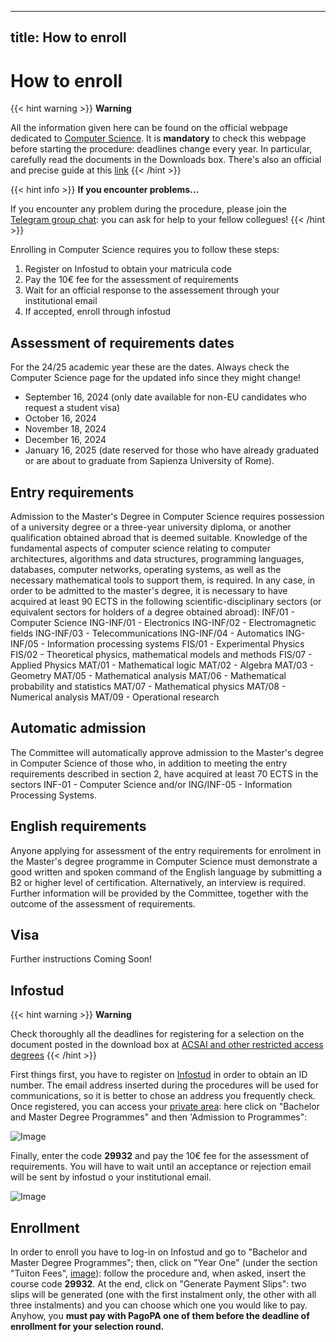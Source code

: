 
---
title: How to enroll
---

# How to enroll

{{< hint warning >}}
<i class="fa-solid fa-triangle-exclamation" style="color: #FFD43B;"></i> **Warning**

All the information given here can be found on the official webpage dedicated to [Computer Science](https://corsidilaurea.uniroma1.it/en/corso/2024/29932/iscriversi). It is **mandatory** to check this webpage before starting the procedure: deadlines change every year. In particular, carefully read the documents in the Downloads box.
There's also an official and precise guide at this [link](https://corsidilaurea.uniroma1.it/sites/default/files/documenti_ufficiali/2024/169/29932_en.pdf)
{{< /hint >}}

{{< hint info >}}
<i class="fa-solid fa-circle-info" style="color: #74C0FC;"></i> **If you encounter problems...**

If you encounter any problem during the procedure, please join the [Telegram group chat](https://t.me/computersciencesapienza): you can ask for help to your fellow collegues!
{{< /hint >}}

Enrolling in Computer Science requires you to follow these steps:
1. Register on Infostud to obtain your matricula code
2. Pay the 10€ fee for the assessment of requirements
3. Wait for an official response to the assessement through your institutional email
4. If accepted, enroll through infostud

## Assessment of requirements dates
For the 24/25 academic year these are the dates. Always check the Computer Science page for the updated info since they might change!
- September 16, 2024 (only date available for non-EU candidates who request a student visa)
- October 16, 2024
- November 18, 2024
- December 16, 2024
- January 16, 2025 (date reserved for those who have already graduated or are about to graduate from Sapienza University of Rome).

## Entry requirements
Admission to the Master's Degree in Computer Science requires possession of a university degree or a three-year university diploma, or another qualification obtained abroad that is deemed suitable.
Knowledge of the fundamental aspects of computer science relating to computer architectures, algorithms and data structures, programming languages, databases, computer networks, operating systems, as well as the necessary mathematical tools to support them, is required.
In any case, in order to be admitted to the master's degree, it is necessary to have acquired at least 90 ECTS in the following scientific-disciplinary sectors (or equivalent sectors for holders of a degree obtained abroad):
INF/01 - Computer Science
ING-INF/01 - Electronics
ING-INF/02 - Electromagnetic fields
ING-INF/03 - Telecommunications
ING-INF/04 - Automatics
ING-INF/05 - Information processing systems
FIS/01 - Experimental Physics
FIS/02 - Theoretical physics, mathematical models and methods
FIS/07 - Applied Physics
MAT/01 - Mathematical logic
MAT/02 - Algebra
MAT/03 - Geometry
MAT/05 - Mathematical analysis
MAT/06 - Mathematical probability and statistics
MAT/07 - Mathematical physics
MAT/08 - Numerical analysis
MAT/09 - Operational research


## Automatic admission
The Committee will automatically approve admission to the Master's degree in Computer Science of those who, in addition to meeting the entry requirements described in section 2, have acquired at least 70 ECTS in the sectors INF-01 - Computer Science and/or ING/INF-05 - Information Processing Systems.

## English requirements

Anyone applying for assessment of the entry requirements for enrolment in the Master's degree programme in Computer Science must demonstrate a good written and spoken command of the English language by submitting a B2 or higher level of certification.
Alternatively, an interview is required.
Further information will be provided by the Committee, together with the outcome of the assessment of requirements.


## Visa

Further instructions Coming Soon!

## Infostud

{{< hint warning >}}
<i class="fa-solid fa-triangle-exclamation" style="color: #FFD43B;"></i> **Warning**

Check thoroughly all the deadlines for registering for a selection on the document posted in the download box at [ACSAI and other restricted access degrees](https://www.uniroma1.it/en/pagina/restricted-access-degree-programmes-tolc-i-and-selections)
{{< /hint >}}

First things first, you have to register on [Infostud](https://www.studenti.uniroma1.it/phoenixreg/index.html) in order to obtain an ID number. The email address inserted during the procedures will be used for communications, so it is better to chose an address you frequently check.
Once registered, you can access your [private area](https://www.uniroma1.it/en/pagina-strutturale/students): here click on "Bachelor and Master Degree Programmes" and then 'Admission to Programmes":

![Image](https://i.imgur.com/T2VvbNd.png)

Finally, enter the code **29932** and pay the 10€ fee for the assessment of requirements. You will have to wait until an acceptance or rejection email will be sent by infostud o your institutional email.

![Image](https://i.imgur.com/v84PZyb.png)

## Enrollment

In order to enroll you have to log-in on Infostud and go to "Bachelor and Master Degree Programmes"; then, click on "Year One" (under the section "Tuiton Fees", [image](https://i.imgur.com/zaY3eXy.png)): follow the procedure and, when asked, insert the course code **29932**. At the end, click on "Generate Payment Slips": two slips will be generated (one with the first instalment only, the other with all three instalments) and you can choose which one you would like to pay. Anyhow, you **must pay with PagoPA one of them before the deadline of enrollment for your selection round.**

